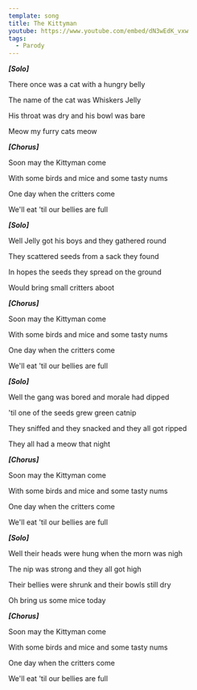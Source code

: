 ```yaml
---
template: song
title: The Kittyman
youtube: https://www.youtube.com/embed/dN3wEdK_vxw
tags:
  - Parody
---
```

***\[Solo]***

There once was a cat with a hungry belly

The name of the cat was Whiskers Jelly

His throat was dry and his bowl was bare

Meow my furry cats meow

***\[Chorus]***

Soon may the Kittyman come

With some birds and mice and some tasty nums

One day when the critters come

We'll eat 'til our bellies are full

***\[Solo]***

Well Jelly got his boys and they gathered round

They scattered seeds from a sack they found

In hopes the seeds they spread on the ground

Would bring small critters aboot

***\[Chorus]***

Soon may the Kittyman come

With some birds and mice and some tasty nums

One day when the critters come

We'll eat 'til our bellies are full

***\[Solo]***

Well the gang was bored and morale had dipped

'til one of the seeds grew green catnip

They sniffed and they snacked and they all got ripped

They all had a meow that night

***\[Chorus]***

Soon may the Kittyman come

With some birds and mice and some tasty nums

One day when the critters come

We'll eat 'til our bellies are full

***\[Solo]***

Well their heads were hung when the morn was nigh

The nip was strong and they all got high

Their bellies were shrunk and their bowls still dry

Oh bring us some mice today

***\[Chorus]***

Soon may the Kittyman come

With some birds and mice and some tasty nums

One day when the critters come

We'll eat 'til our bellies are full